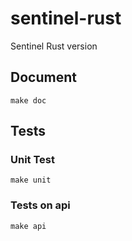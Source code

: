 # sentinel-rust
Sentinel Rust version


## Document

```
make doc
```

## Tests

### Unit Test

```
make unit
```

### Tests on api

```
make api
```